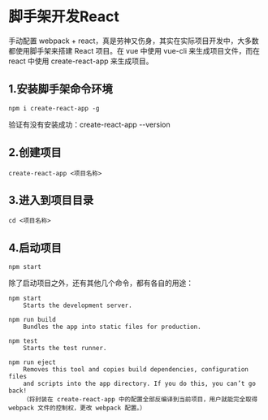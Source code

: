 # 脚手架开发React
手动配置 webpack + react，真是劳神又伤身，其实在实际项目开发中，大多数都使用脚手架来搭建 React 项目。在 vue 中使用 vue-cli 来生成项目文件，而在 react 中使用 create-react-app 来生成项目。

## 1.安装脚手架命令环境
    npm i create-react-app -g
验证有没有安装成功：create-react-app --version

## 2.创建项目
    create-react-app <项目名称>
    
## 3.进入到项目目录
    cd <项目名称>
    
## 4.启动项目
    npm start
 
除了启动项目之外，还有其他几个命令，都有各自的用途：
    
    npm start
        Starts the development server.

    npm run build
        Bundles the app into static files for production.

    npm test
        Starts the test runner.

    npm run eject
        Removes this tool and copies build dependencies, configuration files
        and scripts into the app directory. If you do this, you can’t go back!
        （将封装在 create-react-app 中的配置全部反编译到当前项目，用户就能完全取得 webpack 文件的控制权，更改 webpack 配置。）
